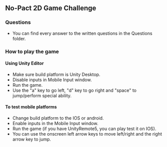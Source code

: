## No-Pact 2D Game Challenge

### Questions

* You can find every answer to the written questions in the Questions folder.

### How to play the game

#### Using Unity Editor

* Make sure build platform is Unity Desktop.
* Disable inputs in Mobile Input window.
* Run the game.
* Use the "a" key to go left, "d" key to go right and "space" to jump/perform special ability.

#### To test mobile platforms

* Change build platform to the IOS or android.
* Enable inputs in the Mobile Input window.
* Run the game (if you have UnityRemote5, you can play test it on IOS).
* You can use the onscreen left arrow keys to move left/right and the right arrow key to jump.


